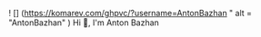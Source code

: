! [] (https://komarev.com/ghpvc/?username=AntonBazhan " alt = "AntonBazhan" )
Hi 👋, I'm Anton Bazhan

